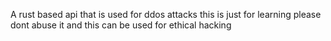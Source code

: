 A rust based api that is used for ddos attacks this is just for learning please dont abuse it and this can be used for ethical hacking
